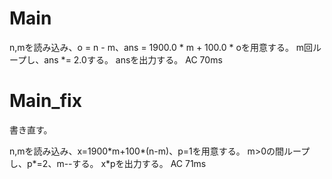 # Main
n,mを読み込み、o = n - m、ans = 1900.0 * m + 100.0 * oを用意する。
m回ループし、ans *= 2.0する。
ansを出力する。
AC 70ms

# Main\_fix
書き直す。

n,mを読み込み、x=1900\*m+100\*(n-m)、p=1を用意する。
m>0の間ループし、p\*=2、m--する。
x*pを出力する。
AC 71ms
